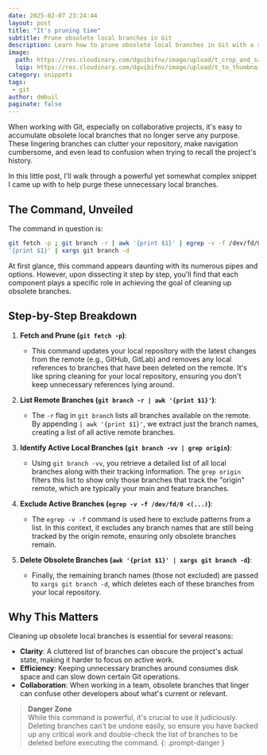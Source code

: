 ```yaml
---
date: 2025-02-07 23:24:44
layout: post
title: "It's pruning time"
subtitle: Prune obsolete local branches in Git
description: Learn how to prune obsolete local branches in Git with a simple snippet.
image: 
  path: https://res.cloudinary.com/dguibifnv/image/upload/t_crop_and_save/v1739213644/dmbuil-github-pages/th2.jpg
  lqip: https://res.cloudinary.com/dguibifnv/image/upload/t_to_thumbnail/v1739213644/dmbuil-github-pages/th2.jpg
category: snippets
tags: 
 - git
author: dmbuil
paginate: false
---
```


When working with Git, especially on collaborative projects, it's easy to accumulate obsolete local
branches that no longer serve any purpose.  
These lingering branches can clutter your repository, make navigation cumbersome, and even lead to confusion when trying to recall the project's history. 

In this little post, I'll walk through a powerful yet somewhat complex snippet I came up with to help purge these unnecessary local branches.

## The Command, Unveiled

The command in question is:

```bash
git fetch -p ; git branch -r | awk '{print $1}' | egrep -v -f /dev/fd/0 <(git branch -vv | grep origin) | awk
'{print $1}' | xargs git branch -d
```

At first glance, this command appears daunting with its numerous pipes and options. However, upon dissecting it
step by step, you'll find that each component plays a specific role in achieving the goal of cleaning up obsolete
branches.

## Step-by-Step Breakdown

1. **Fetch and Prune (`git fetch -p`)**:
   - This command updates your local repository with the latest changes from the remote (e.g., GitHub, GitLab)
and removes any local references to branches that have been deleted on the remote. It's like spring cleaning for
your local repository, ensuring you don't keep unnecessary references lying around.

2. **List Remote Branches (`git branch -r | awk '{print $1}'`)**:
   - The `-r` flag in `git branch` lists all branches available on the remote. By appending `| awk '{print $1}'`,
we extract just the branch names, creating a list of all active remote branches.

3. **Identify Active Local Branches (`git branch -vv | grep origin`)**:
   - Using `git branch -vv`, you retrieve a detailed list of all local branches along with their tracking
information. The `grep origin` filters this list to show only those branches that track the "origin" remote,
which are typically your main and feature branches.

4. **Exclude Active Branches (`egrep -v -f /dev/fd/0 <(...)`)**:
   - The `egrep -v -f` command is used here to exclude patterns from a list. In this context, it excludes any
branch names that are still being tracked by the origin remote, ensuring only obsolete branches remain.

5. **Delete Obsolete Branches (`awk '{print $1}' | xargs git branch -d`)**:
   - Finally, the remaining branch names (those not excluded) are passed to `xargs git branch -d`, which deletes
each of these branches from your local repository.

## Why This Matters

Cleaning up obsolete local branches is essential for several reasons:

- **Clarity**: A cluttered list of branches can obscure the project's actual state, making it harder to focus on
active work.
- **Efficiency**: Keeping unnecessary branches around consumes disk space and can slow down certain Git
operations.
- **Collaboration**: When working in a team, obsolete branches that linger can confuse other developers about
what's current or relevant.

> **Danger Zone**  
> While this command is powerful, it's crucial to use it judiciously. 
> Deleting branches can't be undone easily, so ensure you have backed up any critical work and double-check the list of branches to be deleted before executing the command.
{: .prompt-danger }

